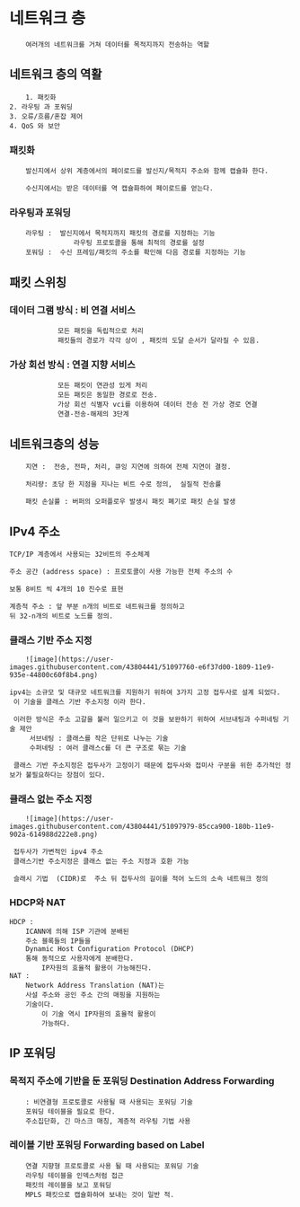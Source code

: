 
# 네트워크 층

        여러개의 네트워크를 거쳐 데이터를 목적지까지 전송하는 역할

## 네트워크 층의 역활

        1. 패킷화
	2. 라우팅 과 포워딩
	3. 오류/흐름/혼잡 제어
	4. QoS 와 보안

### 패킷화
        
        발신지에서 상위 계층에서의 페이로드를 발신지/목적지 주소와 함께 캡슐화 한다.

        수신지에서는 받은 데이터를 역 캡슐화하여 페이로드를 얻는다.

### 라우팅과 포워딩

        라우팅 :  발신지에서 목적지까지 패킷의 경로를 지정하는 기능
	                라우팅 프로토콜을 통해 최적의 경로를 설정
        포워딩 :  수신 프레임/패킷의 주소를 확인해 다음 경로를 지정하는 기능


## 패킷 스위칭

### 데이터 그램 방식 : 비 연결 서비스
        
                모든 패킷을 독립적으로 처리
                패킷들의 경로가 각각 상이 , 패킷의 도달 순서가 달라질 수 있음.

### 가상 회선 방식 : 연결 지향 서비스

                모든 패킷이 연관성 있게 처리
                모든 패킷은 동일한 경로로 전송.
                가상 회선 식별자 vci를 이용하여 데이터 전송 전 가상 경로 연결
                연결-전송-해제의 3단계


## 네트워크층의 성능
	
		지연 :  전송, 전파, 처리, 큐잉 지연에 의하여 전체 지연이 결정.

		처리량: 초당 한 지점을 지나는 비트 수로 정의,  실질적 전송률

		패킷 손실률 : 버퍼의 오퍼플로우 발생시 패킷 폐기로 패킷 손실 발생


## IPv4 주소

	TCP/IP 계층에서 사용되는 32비트의 주소체계

	주소 공간 (address space) : 프로토콜이 사용 가능한 전체 주소의 수
	
	보통 8비트 씩 4개의 10 진수로 표현

	계층적 주소 : 앞 부분 n개의 비트로 네트워크를 정의하고
	뒤 32-n개의 비트로 노드를 정의.

### 클래스 기반 주소 지정
		
		![image](https://user-images.githubusercontent.com/43804441/51097760-e6f37d00-1809-11e9-935e-44800c60f8b4.png)
	
	ipv4는 소규모 및 대규모 네트워크를 지원하기 위하여 3가지 고정 접두사로 설계 되었다.
	 이 기술을 클래스 기반 주소지정 이라 한다.
	 
	 이러한 방식은 주소 고갈을 불러 일으키고 이 것을 보완하기 위하여 서브내팅과 수퍼네팅 기술 제안
	 	 서브네팅 : 클래스를 작은 단위로 나누는 기술
		 수퍼네팅 : 여러 클래스c를 더 큰 구조로 묶는 기술

	 클래스 기반 주소지정은 접두사가 고정이기 때문에 접두사와 접미사 구분을 위한 추가적인 정보가 불필요하다는 장점이 있다.
	 
### 클래스 없는 주소 지정

		![image](https://user-images.githubusercontent.com/43804441/51097979-85cca900-180b-11e9-902a-614988d222e8.png)

	 접두사가 가변적인 ipv4 주소
	 클래스기반 주소지정은 클래스 없는 주소 지정과 호환 가능
	 
	 슬래시 기법  (CIDR)로  주소 뒤 접두사의 길이를 적어 노드의 소속 네트워크 정의
	 
	 
### HDCP와 NAT

	HDCP : 
		ICANN에 의해 ISP 기관에 분배된
		주소 블록들의 IP들을 
		Dynamic Host Configuration Protocol (DHCP)
		통해 동적으로 사용자에게 분배한다.
			IP자원의 효율적 활용이 가능해진다.
	NAT :
		Network Address Translation (NAT)는
		사설 주소와 공인 주소 간의 매핑을 지원하는
		기술이다.
			이 기술 역시 IP자원의 효율적 활용이
			가능하다.

## IP 포워딩


### 목적지 주소에 기반을 둔 포워딩 Destination Address Forwarding

		: 비연결형 프로토콜로 사용될 때 사용되는 포워딩 기술
		포워딩 테이블을 필요로 한다.
		주소집단화, 긴 마스크 매칭, 계층적 라우팅 기법 사용

### 레이블 기반 포워딩 Forwarding based on Label
	
		연결 지향형 프로토콜로 사용 될 때 사용되는 포워딩 기술
		라우팅 테이블을 인덱스처럼 접근
		패킷의 레이블을 보고 포워딩
		MPLS 패킷으로 캡슐화하여 보내는 것이 일반 적.
